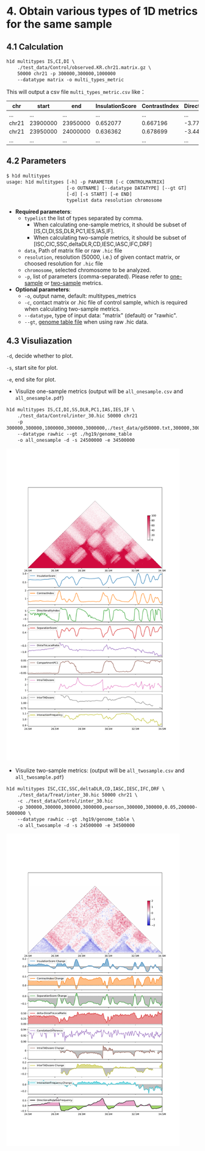 # 4. Obtain various types of 1D metrics for the same sample

## 4.1 Calculation

``` shell
h1d multitypes IS,CI,DI \
	./test_data/Control/observed.KR.chr21.matrix.gz \
	50000 chr21 -p 300000,300000,1000000 
	--datatype matrix -o multi_types_metric
```

This will output a csv file `multi_types_metric.csv` like：

| chr   | start    | end      | InsulationScore | ContrastIndex | DirectionalityIndex |
| ----- | -------- | -------- | --------------- | ------------- | ------------------- |
| ...   | ...      | ...      | ...             | ...           | ...                 |
| chr21 | 23900000 | 23950000 | 0.652077        | 0.667196      | -3.776812           |
| chr21 | 23950000 | 24000000 | 0.636362        | 0.678699      | -3.448456           |
| ...   | ...      | ...      | ...             | ...           | ...                 |

## 4.2 Parameters

``` 
$ h1d multitypes
usage: h1d multitypes [-h] -p PARAMETER [-c CONTROLMATRIX]
                      [-o OUTNAME] [--datatype DATATYPE] [--gt GT]
                      [-d] [-s START] [-e END]
                      typelist data resolution chromosome
```

- **Required parameters**:
  - `typelist` the list of types separated by comma. 
    - When calculating one-sample metrics, it should be subset of [IS,CI,DI,SS,DLR,PC1,IES,IAS,IF]. 
    - When calculating two-sample metrics, it should be subset of [ISC,CIC,SSC,deltaDLR,CD,IESC,IASC,IFC,DRF]
  - `data`, Path of matrix file or raw `.hic` file 
  - `resolution`, resolution (50000, i.e.) of given contact matrix, or choosed resolution for `.hic` file
  - `chromosome`, selected chromosome to be analyzed.
  - `-p`, list of parameters (comma-separated). Please refer to [one-sample](https://h1d.readthedocs.io/en/latest/onesample.html#usage) or [two-sample](https://h1d.readthedocs.io/en/latest/twosample.html#usage) metrics.
- **Optional parameters**:
  - `-o`, output name, default: multitypes_metrics
  - `-c`, contact matrix or .hic file of control sample, which is required when calculating two-sample metrics.
  -  `--datatype`, type of input data: "matrix" (default) or "rawhic".
  - `--gt`, [genome table file](https://h1d.readthedocs.io/en/latest/overview.html#input-format) when using raw .hic data.

## 4.3 Visuliazation

`-d`, decide whether to plot.

`-s`, start site for plot.

`-e`, end site for plot.



- Visulize one-sample metrics (output will be `all_onesample.csv` and `all_onesample.pdf`)

``` shell
h1d multitypes IS,CI,DI,SS,DLR,PC1,IAS,IES,IF \
	./test_data/Control/inter_30.hic 50000 chr21 
	-p 300000,300000,1000000,300000,3000000,./test_data/gd50000.txt,300000,300000,0.05 
	--datatype rawhic --gt ./hg19/genome_table 
	-o all_onesample -d -s 24500000 -e 34500000
```

<img src="_static/4-3-1.pdf" alt="RTDimport" style="zoom:80%;" />

- Visulize two-sample metrics: (output will be `all_twosample.csv` and `all_twosample.pdf`)

``` shell
h1d multitypes ISC,CIC,SSC,deltaDLR,CD,IASC,IESC,IFC,DRF \
	./test_data/Treat/inter_30.hic 50000 chr21 \
	-c ./test_data/Control/inter_30.hic
	-p 300000,300000,300000,3000000,pearson,300000,300000,0.05,200000-5000000 \ 
	--datatype rawhic --gt .hg19/genome_table \
	-o all_twosample -d -s 24500000 -e 34500000
```

<img src="_static/4-3-2.pdf" alt="RTDimport" style="zoom:80%;" />